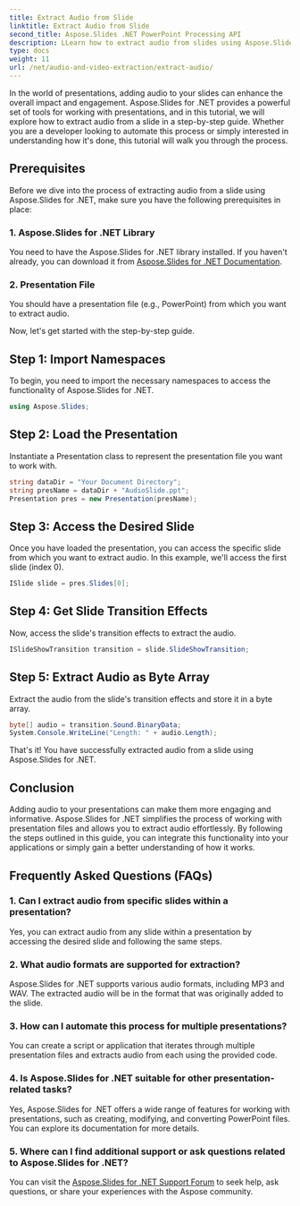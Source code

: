 ```yaml
---
title: Extract Audio from Slide
linktitle: Extract Audio from Slide
second_title: Aspose.Slides .NET PowerPoint Processing API
description: LLearn how to extract audio from slides using Aspose.Slides for .NET. Enhance your presentations with this step-by-step guide.
type: docs
weight: 11
url: /net/audio-and-video-extraction/extract-audio/
---
```


In the world of presentations, adding audio to your slides can enhance the overall impact and engagement. Aspose.Slides for .NET provides a powerful set of tools for working with presentations, and in this tutorial, we will explore how to extract audio from a slide in a step-by-step guide. Whether you are a developer looking to automate this process or simply interested in understanding how it's done, this tutorial will walk you through the process.

## Prerequisites

Before we dive into the process of extracting audio from a slide using Aspose.Slides for .NET, make sure you have the following prerequisites in place:

### 1. Aspose.Slides for .NET Library
You need to have the Aspose.Slides for .NET library installed. If you haven't already, you can download it from [Aspose.Slides for .NET Documentation](https://reference.aspose.com/slides/net/).

### 2. Presentation File
You should have a presentation file (e.g., PowerPoint) from which you want to extract audio.

Now, let's get started with the step-by-step guide.

## Step 1: Import Namespaces

To begin, you need to import the necessary namespaces to access the functionality of Aspose.Slides for .NET.

```csharp
using Aspose.Slides;
```

## Step 2: Load the Presentation

Instantiate a Presentation class to represent the presentation file you want to work with.

```csharp
string dataDir = "Your Document Directory";
string presName = dataDir + "AudioSlide.ppt";
Presentation pres = new Presentation(presName);
```

## Step 3: Access the Desired Slide

Once you have loaded the presentation, you can access the specific slide from which you want to extract audio. In this example, we'll access the first slide (index 0).

```csharp
ISlide slide = pres.Slides[0];
```

## Step 4: Get Slide Transition Effects

Now, access the slide's transition effects to extract the audio.

```csharp
ISlideShowTransition transition = slide.SlideShowTransition;
```

## Step 5: Extract Audio as Byte Array

Extract the audio from the slide's transition effects and store it in a byte array.

```csharp
byte[] audio = transition.Sound.BinaryData;
System.Console.WriteLine("Length: " + audio.Length);
```

That's it! You have successfully extracted audio from a slide using Aspose.Slides for .NET.

## Conclusion

Adding audio to your presentations can make them more engaging and informative. Aspose.Slides for .NET simplifies the process of working with presentation files and allows you to extract audio effortlessly. By following the steps outlined in this guide, you can integrate this functionality into your applications or simply gain a better understanding of how it works.

## Frequently Asked Questions (FAQs)

### 1. Can I extract audio from specific slides within a presentation?
Yes, you can extract audio from any slide within a presentation by accessing the desired slide and following the same steps.

### 2. What audio formats are supported for extraction?
Aspose.Slides for .NET supports various audio formats, including MP3 and WAV. The extracted audio will be in the format that was originally added to the slide.

### 3. How can I automate this process for multiple presentations?
You can create a script or application that iterates through multiple presentation files and extracts audio from each using the provided code.

### 4. Is Aspose.Slides for .NET suitable for other presentation-related tasks?
Yes, Aspose.Slides for .NET offers a wide range of features for working with presentations, such as creating, modifying, and converting PowerPoint files. You can explore its documentation for more details.

### 5. Where can I find additional support or ask questions related to Aspose.Slides for .NET?
You can visit the [Aspose.Slides for .NET Support Forum](https://forum.aspose.com/) to seek help, ask questions, or share your experiences with the Aspose community.
